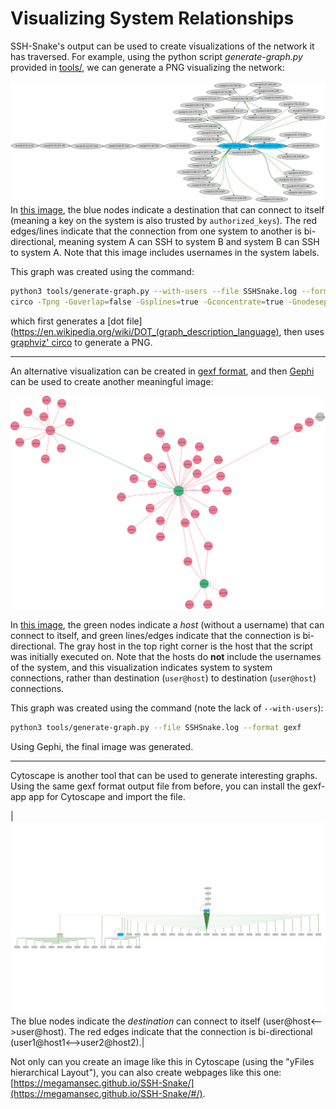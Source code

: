 # Visualizing System Relationships


SSH-Snake's output can be used to create visualizations of the network it has traversed. For example, using the python script _generate-graph.py_ provided in [tools/](tools/), we can generate a PNG visualizing the network:

![A graph visualizing the relation between systems using SSH](tools/SSH-Snake-dot-circo.png)
In [this image](tools/SSH-Snake-dot-circo.png), the blue nodes indicate a destination that can connect to itself (meaning a key on the system is also trusted by `authorized_keys`). The red edges/lines indicate that the connection from one system to another is bi-directional, meaning system A can SSH to system B and system B can SSH to system A. Note that this image includes usernames in the system labels.

This graph was created using the command:

```bash
python3 tools/generate-graph.py --with-users --file SSHSnake.log --format dot
circo -Tpng -Goverlap=false -Gsplines=true -Gconcentrate=true -Gnodesep=0.1 -Goverlap=false SSHSnake_dot_file.dot -o SSH-Snake-dot-circo.png
```

which first generates a [dot file](https://en.wikipedia.org/wiki/DOT_(graph_description_language), then uses [graphviz' circo](https://graphviz.org/docs/layouts/circo/) to generate a PNG.

---

An alternative visualization can be created in [gexf format](https://gexf.net/), and then [Gephi](https://gephi.org/users/download/) can be used to create another meaningful image:

![A graph visualizing the relation between systems using SSH](tools/SSH-Snake-Gephi.svg)

In [this image](tools/SSH-Snake-Gephi.svg), the green nodes indicate a _host_ (without a username) that can connect to itself, and green lines/edges indicate that the connection is bi-directional. The gray host in the top right corner is the host that the script was initially executed on. Note that the hosts do __not__ include the usernames of the system, and this visualization indicates system to system connections, rather than destination (`user@host`) to destination (`user@host`) connections.

This graph was created using the command (note the lack of `--with-users`):

```bash
python3 tools/generate-graph.py --file SSHSnake.log --format gexf
```

Using Gephi, the final image was generated.

---

Cytoscape is another tool that can be used to generate interesting graphs. Using the same gexf format output file from before, you can install the gexf-app app for Cytoscape and import the file.

|![A graph visualizing the relation between systems using SSH](tools/SSH-Snake-CytoScape.svg)The blue nodes indicate the _destination_ can connect to itself (user@host<-->user@host). The red edges indicate that the connection is bi-directional (user1@host1<-->user2@host2).|

Not only can you create an image like this in Cytoscape (using the "yFiles hierarchical Layout"), you can also create webpages like this one: [https://megamansec.github.io/SSH-Snake/](https://megamansec.github.io/SSH-Snake/#/).
